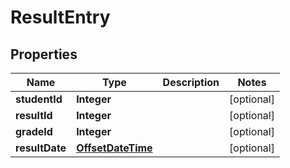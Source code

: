 
# ResultEntry

## Properties
Name | Type | Description | Notes
------------ | ------------- | ------------- | -------------
**studentId** | **Integer** |  |  [optional]
**resultId** | **Integer** |  |  [optional]
**gradeId** | **Integer** |  |  [optional]
**resultDate** | [**OffsetDateTime**](OffsetDateTime.md) |  |  [optional]



